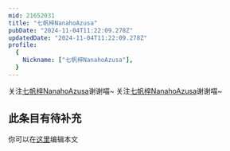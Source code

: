 ```yaml
---
mid: 21652031
title: "七帆梓NanahoAzusa"
pubDate: "2024-11-04T11:22:09.278Z"
updatedDate: "2024-11-04T11:22:09.278Z"
profile:
  {
    Nickname: ["七帆梓NanahoAzusa"],
  }
---
```


关注[七帆梓NanahoAzusa](https://space.bilibili.com/21652031)谢谢喵~ 关注[七帆梓NanahoAzusa](https://space.bilibili.com/21652031)谢谢喵~

## 此条目有待补充
你可以在[这里](https://github.com/Yuhanawa/VTuber.ICU-Content/edit/master/v/七帆梓NanahoAzusa/index.md)编辑本文
